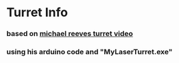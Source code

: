 # Turret Info

### based on <a href="https://www.youtube.com/watch?v=Q8zC3-ZQFJI">michael reeves turret video</a><br>

### using his arduino code and "MyLaserTurret.exe"
